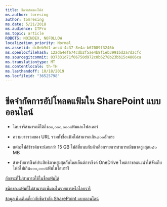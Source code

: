 ```yaml
---
title: ขีดจำกัดของไฟล์
ms.author: toresing
author: tomresing
ms.date: 5/21/2018
ms.audience: ITPro
ms.topic: article
ROBOTS: NOINDEX, NOFOLLOW
localization_priority: Normal
ms.assetid: dc0eb9d1-aec4-4c37-8e4a-b67089f3246b
ms.openlocfilehash: 122da4ef674cdb2f5ae4b8f1eb3991bd2a7d2cfc
ms.sourcegitcommit: 037331d71f06750d972c0b6278b23bb15c4806ca
ms.translationtype: MT
ms.contentlocale: th-TH
ms.lasthandoff: 10/18/2019
ms.locfileid: "36525798"
---
```

# <a name="file-upload-limits-in-sharepoint-online"></a>ขีดจำกัดการอัปโหลดแฟ้มใน SharePoint แบบออนไลน์

- ไลบรารีสามารถมีได้ถึง๓๐,๐๐๐,๐๐๐แฟ้มและโฟลเดอร์
    
- ความยาวรวมของ URL รวมทั้งชื่อแฟ้มไม่สามารถเกิน๔๐๐อักขระ
    
- แต่ละไฟล์ข้าวต้มจะน้อยกว่า 15 GB ไฟล์ที่แนบกับตัวเลือกรายการสามารถมีขนาดสูงสุด๒๕๐ MB
    
- สำหรับการซิงค์ประสิทธิภาพสูงสุดกับไคลเอ็นต์การซิงค์ OneDrive ใหม่เราขอแนะนำให้จัดเก็บไฟล์ไม่เกิน๑๐๐,๐๐๐แฟ้มในไลบรารี 
    
[อักขระที่ไม่สามารถใช้ในชื่อแฟ้มได้](https://go.microsoft.com/fwlink/?linkid=866430)
  
[ชนิดของแฟ้มที่ไม่สามารถเพิ่มลงในรายการหรือไลบรารี](https://go.microsoft.com/fwlink/?linkid=273757)
  
[ข้อมูลเพิ่มเติมเกี่ยวกับขีดจำกัด SharePoint แบบออนไลน์](https://go.microsoft.com/fwlink/?linkid=271273)
  

